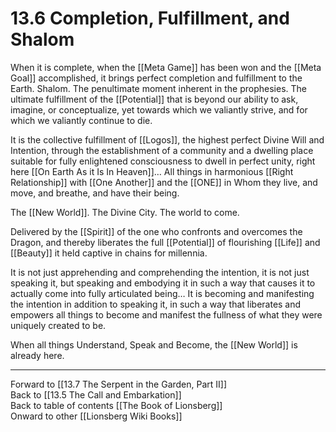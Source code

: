 # 13.6 Completion, Fulfillment, and Shalom

When it is complete, when the [[Meta Game]] has been won and the [[Meta Goal]] accomplished, it brings perfect completion and fulfillment to the Earth. Shalom. The penultimate moment inherent in the prophesies. The ultimate fulfillment of the [[Potential]] that is beyond our ability to ask, imagine, or conceptualize, yet towards which we valiantly strive, and for which we valiantly continue to die.

It is the collective fulfillment of [[Logos]], the highest perfect Divine Will and Intention, through the establishment of a community and a dwelling place suitable for fully enlightened consciousness to dwell in perfect unity, right here [[On Earth As it Is In Heaven]]… All things in harmonious [[Right Relationship]] with [[One Another]] and the [[ONE]] in Whom they live, and move, and breathe, and have their being.

The [[New World]]. The Divine City. The world to come.

Delivered by the [[Spirit]] of the one who confronts and overcomes the Dragon, and thereby liberates the full [[Potential]] of flourishing [[Life]] and [[Beauty]] it held captive in chains for millennia.

It is not just apprehending and comprehending the intention, it is not just speaking it, but speaking and embodying it in such a way that causes it to actually come into fully articulated being… It is becoming and manifesting the intention in addition to speaking it, in such a way that liberates and empowers all things to become and manifest the fullness of what they were uniquely created to be. 

When all things Understand, Speak and Become, the [[New World]] is already here.

___

Forward to [[13.7 The Serpent in the Garden, Part II]]  
Back to [[13.5 The Call and Embarkation]]  
Back to table of contents [[The Book of Lionsberg]]  
Onward to other [[Lionsberg Wiki Books]]  
